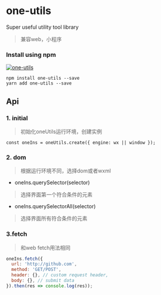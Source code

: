 # one-utils
Super useful utility tool library
> 兼容web，小程序
### Install using npm 
[![one-utils](https://nodei.co/npm/one-utils.png)](https://npmjs.org/package/one-utils)
``` 
npm install one-utils --save
yarn add one-utils --save
```
## Api

### 1. initial
> 初始化oneUtils运行环境，创建实例
```javacript
const oneIns = oneUtils.create({ engine: wx || window });
```
### 2. dom
> 根据运行环境不同，选择dom或者wxml
+ oneIns.querySelector(selector)
> 选择界面第一个符合条件的元素
+ oneIns.querySelectorAll(selector)
> 选择界面所有符合条件的元素

### 3.fetch
> 和web fetch用法相同
```javascript
oneIns.fetch({
  url: 'http://github.com',
  method: 'GET/POST',
  header: {}, // custom request header,
  body: {}, // submit data
}).then(res => console.log(res));
```
